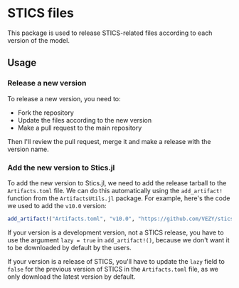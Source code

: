 # STICS files

This package is used to release STICS-related files according to each version of the model.

## Usage

### Release a new version

To release a new version, you need to:

- Fork the repository
- Update the files according to the new version
- Make a pull request to the main repository

Then I'll review the pull request, merge it and make a release with the version name.

### Add the new version to Stics.jl

To add the new version to Stics.jl, we need to add the release tarball to the `Artifacts.toml` file. We can do this automatically using the `add_artifact!` function from the `ArtifactsUtils.jl` package. For example, here's the code we used to add the `v10.0` version:

```julia
add_artifact!("Artifacts.toml", "v10.0", "https://github.com/VEZY/stics-files/archive/refs/tags/v10.tar.gz")
```

If your version is a development version, not a STICS release, you have to use the argument `lazy = true` in `add_artifact!()`, because we don't want it to be downloaded by default by the users.

If your version is a release of STICS, you'll have to update the `lazy` field to `false` for the previous version of STICS in the `Artifacts.toml` file, as we only download the latest version by default.